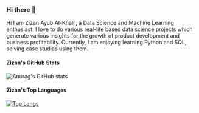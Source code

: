 ### Hi there 👋

Hi I am Zizan Ayub Al-Khalil, a Data Science and Machine Learning enthusiast. I love to do various real-life based data science projects which generate various insights for the growth of product development and business profitability. Currently, I am enjoying learning Python and SQL, solving case studies using them. 

#### Zizan's GitHub Stats
![Anurag's GitHub stats](https://github-readme-stats.vercel.app/api?username=zizanayub&show_icons=true&theme=highcontrast)


#### Zizan's Top Languages
[![Top Langs](https://github-readme-stats.vercel.app/api/top-langs/?username=zizanayub&langs_count=8&layout=donut&theme=dark)](https://github.com/anuraghazra/github-readme-stats)






